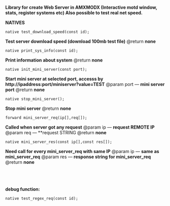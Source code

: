 
**Library for create Web Server in AMXMODX (Interactive motd window, stats, register systems etc)
Also possible to test real net speed.**
 
**NATIVES**

	native test_download_speed(const id);
 **Test server download speed (download 100mb test file)**
 @return  **none**
 

	native print_sys_info(const id);
 **Print information about system**
 @return  **none**


	native init_mini_server(const port);
  **Start mini server at selected port, accesss by http://ipaddress:port/miniserver?value=TEST**
 @param port    — **mini server port**
 @return  **none**

	native stop_mini_server();

 **Stop mini server**
 @return  **none**


	forward mini_server_req(ip[],req[]);
**Called when server got any request**
@param ip   — **request REMOTE IP**
@param req  —  **request STRING
@return **none**



	native mini_server_res(const ip[],const res[]);
**Need call for every mini_server_req with same IP**
@param ip    — **same as mini_server_req**
@param res	 — **response string for mini_server_req**
@return  **none**
\
\
\
\
\
**debug function:**


	native test_regex_req(const id);